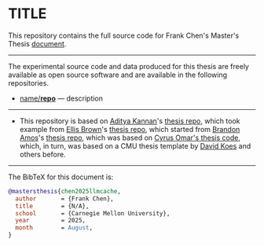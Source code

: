 # TITLE

This repository contains the full source code for Frank Chen's Master's Thesis [document](http://reports-archive.adm.cs.cmu.edu/anon/2023/abstracts/23-124.html).

---

The experimental source code and data produced for this
thesis are freely available as open source software and
are available in the following repositories.

+ [name/**repo**](link) &mdash;
  description

------


+ This repository is based on [Aditya Kannan](https://adityak77.github.io/)'s [thesis repo](https://github.com/adityak77/masters-thesis),
  which took example from
  [Ellis Brown](https://ellisbrown.github.io/)'s [thesis repo](https://github.com/ellisbrown/cmu-masters-thesis),
  which started from [Brandon Amos](http://bamos.github.io)'s [thesis repo](https://github.com/bamos/thesis),
  which was based on [Cyrus Omar's thesis code](https://github.com/cyrus-/thesis),
  which, in turn, was based on a CMU thesis template
  by [David Koes](http://bits.csb.pitt.edu/)
  and others before.

------



The BibTeX for this document is:

```bibtex
@mastersthesis{chen2025llmcache,
  author       = {Frank Chen},
  title        = {N/A},
  school       = {Carnegie Mellon University},
  year         = 2025,
  month        = August,
}
```
